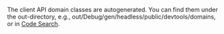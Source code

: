 The client API domain classes are autogenerated. You can find them under the
out-directory, e.g., out/Debug/gen/headless/public/devtools/domains, or in
[Code Search](https://code.google.com/p/chromium/codesearch#search/&q=f%3Agen/headless/public/devtools/domains&sq=package:chromium&type=cs).
